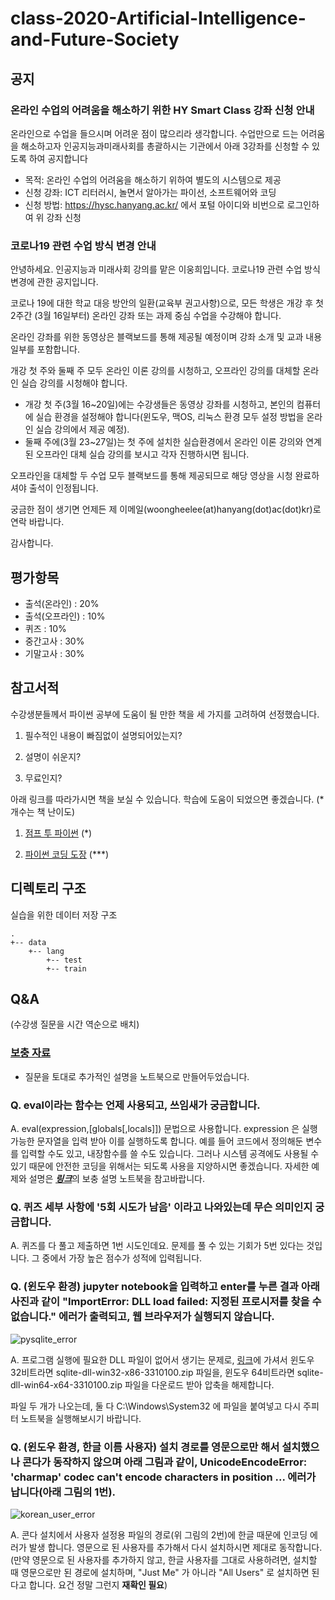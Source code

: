 # class-2020-Artificial-Intelligence-and-Future-Society

## 공지

### 온라인 수업의 어려움을 해소하기 위한 HY Smart Class 강좌 신청 안내

온라인으로 수업을 들으시며 어려운 점이 많으리라 생각합니다.
수업만으로 드는 어려움을 해소하고자 인공지능과미래사회를 총괄하시는 기관에서 아래 3강좌를 신청할 수 있도록 하여 공지합니다

* 목적: 온라인 수업의 어려움을 해소하기 위하여 별도의 시스템으로 제공
* 신청 강좌: ICT 리터러시, 놀면서 알아가는 파이선, 소프트웨어와 코딩
* 신청 방법: https://hysc.hanyang.ac.kr/ 에서 포털 아이디와 비번으로 로그인하여 위 강좌 신청

### 코로나19 관련 수업 방식 변경 안내

안녕하세요. 인공지능과 미래사회 강의를 맡은 이웅희입니다. 코로나19 관련 수업 방식 변경에 관한 공지입니다.

코로나 19에 대한 학교 대응 방안의 일환(교육부 권고사항)으로, 모든 학생은 개강 후 첫 2주간 (3월 16일부터) 온라인 강좌 또는 과제 중심 수업을 수강해야 합니다.

온라인 강좌를 위한 동영상은 블랙보드를 통해 제공될 예정이며 강좌 소개 및 교과 내용 일부를 포함합니다.

개강 첫 주와 둘째 주 모두 온라인 이론 강의를 시청하고, 오프라인 강의를 대체할 온라인 실습 강의를 시청해야 합니다.

* 개강 첫 주(3월 16~20일)에는 수강생들은 동영상 강좌를 시청하고, 본인의 컴퓨터에 실습 환경을 설정해야 합니다(윈도우, 맥OS, 리눅스 환경 모두 설정 방법을 온라인 실습 강의에서 제공 예정).
* 둘째 주에(3월 23~27일)는 첫 주에 설치한 실습환경에서 온라인 이론 강의와 연계된 오프라인 대체 실습 강의를 보시고 각자 진행하시면 됩니다.

오프라인을 대체할 두 수업 모두 블랙보드를 통해 제공되므로 해당 영상을 시청 완료하셔야 출석이 인정됩니다.

궁금한 점이 생기면 언제든 제 이메일(woongheelee(at)hanyang(dot)ac(dot)kr)로 연락 바랍니다.

감사합니다.

## 평가항목
* 출석(온라인) : 20%
* 출석(오프라인) : 10%
* 퀴즈 : 10%
* 중간고사 : 30%
* 기말고사 : 30%

## 참고서적

수강생분들께서 파이썬 공부에 도움이 될 만한 책을 세 가지를 고려하여 선정했습니다.

1. 필수적인 내용이 빠짐없이 설명되어있는지?

2. 설명이 쉬운지?

3. 무료인지?

아래 링크를 따라가시면 책을 보실 수 있습니다. 학습에 도움이 되었으면 좋겠습니다. (* 개수는 책 난이도)

1. [점프 투 파이썬](https://wikidocs.net/book/1) (*)

2. [파이썬 코딩 도장](https://dojang.io/course/view.php?id=7) (***)

## 디렉토리 구조
실습을 위한 데이터 저장 구조

```
.
+-- data
    +-- lang
        +-- test
        +-- train
```

## Q&A 

(수강생 질문을 시간 역순으로 배치)

### [보충 자료](https://github.com/WoongheeLee/class-2020-Artificial-Intelligence-and-Future-Society/tree/master/appendix)
* 질문을 토대로 추가적인 설명을 노트북으로 만들어두었습니다.

### Q. eval이라는 함수는 언제 사용되고, 쓰임새가 궁금합니다.

A. eval(expression,[globals[,locals]]) 문법으로 사용합니다. expression 은 실행 가능한 문자열을 입력 받아 이를 실행하도록 합니다. 예를 들어 코드에서 정의해둔 변수를 입력할 수도 있고, 내장함수를 쓸 수도 있습니다. 그러나 시스템 공격에도 사용될 수 있기 때문에 안전한 코딩을 위해서는 되도록 사용을 지양하시면 좋겠습니다. 자세한 예제와 설명은 <u>***[링크](./appendix/appendix_eval.ipynb)***</u>의 보충 설명 노트북을 참고바랍니다.

### Q. 퀴즈 세부 사항에 '5회 시도가 남음' 이라고 나와있는데 무슨 의미인지 궁금합니다.
A. 퀴즈를 다 풀고 제출하면 1번 시도인데요. 문제를 풀 수 있는 기회가 5번 있다는 것입니다. 그 중에서 가장 높은 점수가 성적에 입력됩니다.

### Q. (윈도우 환경) jupyter notebook을 입력하고 enter를 누른 결과 아래 사진과 같이 "ImportError: DLL load failed: 지정된 프로시저를 찾을 수 없습니다." 에러가 출력되고, 웹 브라우저가 실행되지 않습니다.

![pysqlite_error](./image/pysqlite2_error.JPG)

A. 프로그램 실행에 필요한 DLL 파일이 없어서 생기는 문제로, [링크](https://1drv.ms/u/s!AuS4E8bOdN2BlpR1Svd-tl6JueMG5w?e=XKFJ1k)에 가셔서 윈도우 32비트라면 sqlite-dll-win32-x86-3310100.zip 파일을, 윈도우 64비트라면 sqlite-dll-win64-x64-3310100.zip 파일을 다운로드 받아 압축을 해제합니다.

파일 두 개가 나오는데, 둘 다 C:\Windows\System32 에 파일을 붙여넣고 다시 주피터 노트북을 실행해보시기 바랍니다.

### Q. (윈도우 환경, 한글 이름 사용자) 설치 경로를 영문으로만 해서 설치했으나 콘다가 동작하지 않으며 아래 그림과 같이, UnicodeEncodeError: 'charmap' codec can't encode characters in position ... 에러가 납니다(아래 그림의 1번).

![korean_user_error](./image/korean_user_error.png)

A. 콘다 설치에서 사용자 설정용 파일의 경로(위 그림의 2번)에 한글 때문에 인코딩 에러가 발생 합니다. 영문으로 된 사용자를 추가해서 다시 설치하시면 제대로 동작합니다. (만약 영문으로 된 사용자를 추가하지 않고, 한글 사용자를 그대로 사용하려면, 설치할 때 영문으로만 된 경로에 설치하며, "Just Me" 가 아니라 "All Users" 로 설치하면 된다고 합니다. 요건 정말 그런지 **재확인 필요**)
